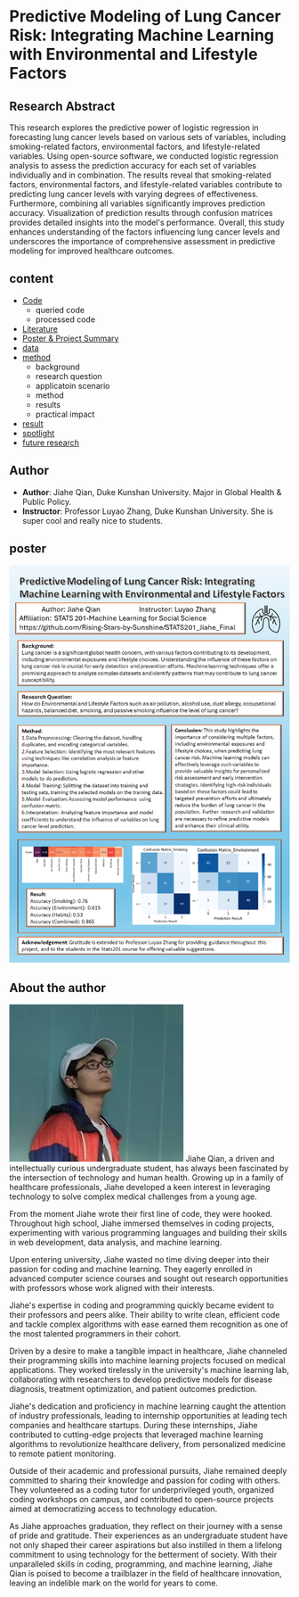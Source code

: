 # Predictive Modeling of Lung Cancer Risk: Integrating Machine Learning with Environmental and Lifestyle Factors

## Research Abstract
This research explores the predictive power of logistic regression in forecasting lung cancer levels based on various sets of variables, including smoking-related factors, environmental factors, and lifestyle-related variables. Using open-source software, we conducted logistic regression analysis to assess the prediction accuracy for each set of variables individually and in combination. The results reveal that smoking-related factors, environmental factors, and lifestyle-related variables contribute to predicting lung cancer levels with varying degrees of effectiveness. Furthermore, combining all variables significantly improves prediction accuracy. Visualization of prediction results through confusion matrices provides detailed insights into the model's performance. Overall, this study enhances understanding of the factors influencing lung cancer levels and underscores the importance of comprehensive assessment in predictive modeling for improved healthcare outcomes.

## content
- [Code](https://github.com/Rising-Stars-by-Sunshine/STATS201_Jiahe_Final/tree/main/Code)
  - queried code
  - processed code
- [Literature](https://github.com/Rising-Stars-by-Sunshine/STATS201_Jiahe_Final/tree/main/Literature)
- [Poster & Project Summary](https://github.com/Rising-Stars-by-Sunshine/STATS201_Jiahe_Final/tree/main/Poster%20and%20Project%20Summary)
- [data](https://github.com/Rising-Stars-by-Sunshine/STATS201_Jiahe_Final/tree/main/data)
- [method](https://github.com/Rising-Stars-by-Sunshine/STATS201_Jiahe_Final/tree/main/method)
  - background
  - research question
  - applicatoin scenario
  - method
  - results
  - practical impact
- [result](https://github.com/Rising-Stars-by-Sunshine/STATS201_Jiahe_Final/tree/main/result)
- [spotlight](https://github.com/Rising-Stars-by-Sunshine/STATS201_Jiahe_Final/tree/main/spotlight)
- [future research](https://github.com/Rising-Stars-by-Sunshine/STATS201_Jiahe_Final/tree/main/furture%20research)

## Author
- **Author**: Jiahe Qian, Duke Kunshan University. Major in Global Health & Public Policy.
- **Instructor**: Professor Luyao Zhang, Duke Kunshan University. She is super cool and really nice to students.

## poster
![image](Poster%20and%20Project%20Summary/poster.png)

## About the author
![image](https://github.com/Rising-Stars-by-Sunshine/STATS201_Jiahe_Final/blob/9742ba6ee0a9585b3755ab144c65ff429c8956b4/%E5%95%8A%E5%95%8A%E5%95%8A%E5%95%8A.jpg)
Jiahe Qian, a driven and intellectually curious undergraduate student, has always been fascinated by the intersection of technology and human health. Growing up in a family of healthcare professionals, Jiahe developed a keen interest in leveraging technology to solve complex medical challenges from a young age.

From the moment Jiahe wrote their first line of code, they were hooked. Throughout high school, Jiahe immersed themselves in coding projects, experimenting with various programming languages and building their skills in web development, data analysis, and machine learning.

Upon entering university, Jiahe wasted no time diving deeper into their passion for coding and machine learning. They eagerly enrolled in advanced computer science courses and sought out research opportunities with professors whose work aligned with their interests.

Jiahe's expertise in coding and programming quickly became evident to their professors and peers alike. Their ability to write clean, efficient code and tackle complex algorithms with ease earned them recognition as one of the most talented programmers in their cohort.

Driven by a desire to make a tangible impact in healthcare, Jiahe channeled their programming skills into machine learning projects focused on medical applications. They worked tirelessly in the university's machine learning lab, collaborating with researchers to develop predictive models for disease diagnosis, treatment optimization, and patient outcomes prediction.

Jiahe's dedication and proficiency in machine learning caught the attention of industry professionals, leading to internship opportunities at leading tech companies and healthcare startups. During these internships, Jiahe contributed to cutting-edge projects that leveraged machine learning algorithms to revolutionize healthcare delivery, from personalized medicine to remote patient monitoring.

Outside of their academic and professional pursuits, Jiahe remained deeply committed to sharing their knowledge and passion for coding with others. They volunteered as a coding tutor for underprivileged youth, organized coding workshops on campus, and contributed to open-source projects aimed at democratizing access to technology education.

As Jiahe approaches graduation, they reflect on their journey with a sense of pride and gratitude. Their experiences as an undergraduate student have not only shaped their career aspirations but also instilled in them a lifelong commitment to using technology for the betterment of society. With their unparalleled skills in coding, programming, and machine learning, Jiahe Qian is poised to become a trailblazer in the field of healthcare innovation, leaving an indelible mark on the world for years to come.
